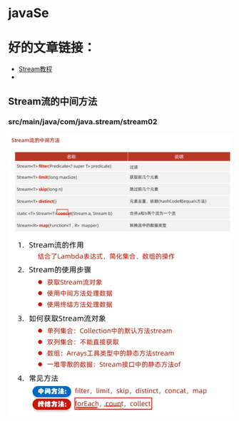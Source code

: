 # javaSe
# 好的文章链接： 
- <a href="https://blog.csdn.net/zxl646801924/article/details/90374320">Stream教程</a>
- 
## Stream流的中间方法
### src/main/java/com/java.stream/stream02
![img.png](image/img.png)
![img.png](image/img_1.png)